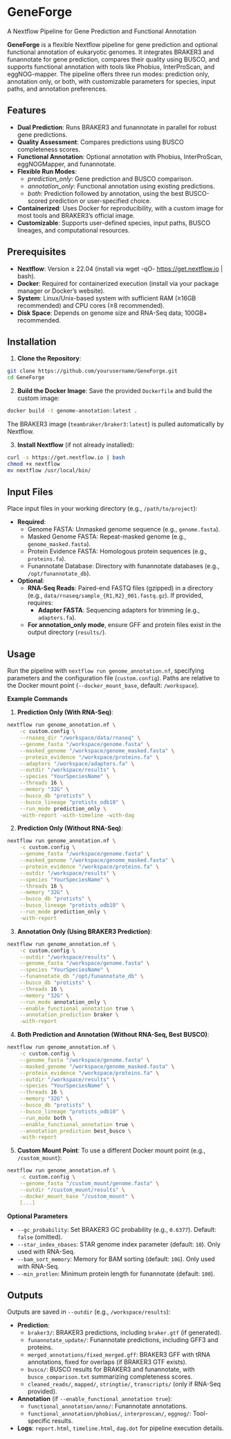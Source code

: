 # GeneForge
A Nextflow Pipeline for Gene Prediction and Functional Annotation

**GeneForge** is a flexible Nextflow pipeline for gene prediction and optional functional annotation of eukaryotic genomes. It integrates BRAKER3 and funannotate for gene prediction, compares their quality using BUSCO, and supports functional annotation with tools like Phobius, InterProScan, and eggNOG-mapper. The pipeline offers three run modes: prediction only, annotation only, or both, with customizable parameters for species, input paths, and annotation preferences.

## Features

- **Dual Prediction**: Runs BRAKER3 and funannotate in parallel for robust gene predictions.
- **Quality Assessment**: Compares predictions using BUSCO completeness scores.
- **Functional Annotation**: Optional annotation with Phobius, InterProScan, eggNOGMapper, and funannotate.
- **Flexible Run Modes**:
   - *prediction_only*: Gene prediction and BUSCO comparison.
   - *annotation_only*: Functional annotation using existing predictions.
   - *both*: Prediction followed by annotation, using the best BUSCO-scored prediction or user-specified choice.
- **Containerized**: Uses Docker for reproducibility, with a custom image for most tools and BRAKER3’s official image.
- **Customizable**: Supports user-defined species, input paths, BUSCO lineages, and computational resources.

## Prerequisites

- **Nextflow**: Version ≥ 22.04 (install via wget -qO- https://get.nextflow.io | bash).
- **Docker**: Required for containerized execution (install via your package manager or Docker’s website).
- **System**: Linux/Unix-based system with sufficient RAM (≥16GB recommended) and CPU cores (≥8 recommended).
- **Disk Space**: Depends on genome size and RNA-Seq data; 100GB+ recommended.

## Installation

1. **Clone the Repository**:
````bash
git clone https://github.com/yourusername/GeneForge.git
cd GeneForge
````
2. **Build the Docker Image**: Save the provided ```Dockerfile``` and build the custom image:
````bash
docker build -t genome-annotation:latest .
````
The BRAKER3 image (```teambraker/braker3:latest```) is pulled automatically by Nextflow.

3. **Install Nextflow** (if not already installed):
````bash
curl -s https://get.nextflow.io | bash
chmod +x nextflow
mv nextflow /usr/local/bin/
````
## Input Files

Place input files in your working directory (e.g., ```/path/to/project```):

- **Required**:
  - Genome FASTA: Unmasked genome sequence (e.g., ```genome.fasta```).
  - Masked Genome FASTA: Repeat-masked genome (e.g., ```genome_masked.fasta```).
  - Protein Evidence FASTA: Homologous protein sequences (e.g., ```proteins.fa```).
  - Funannotate Database: Directory with funannotate databases (e.g., ```/opt/funannotate_db```).
- **Optional**:
  - **RNA-Seq Reads**: Paired-end FASTQ files (gzipped) in a directory (e.g., ```data/rnaseq/sample_{R1,R2}_001.fastq.gz```).
    If provided, requires:
    - **Adapter FASTA**: Sequencing adapters for trimming (e.g., ```adapters.fa```).
  - **For annotation_only mode**, ensure GFF and protein files exist in the output directory (```results/```).  

## Usage

Run the pipeline with ```nextflow run genome_annotation.nf```, specifying parameters and the configuration file (```custom.config```). Paths are relative to the Docker mount point (```--docker_mount_base```, default: ```/workspace```).

**Example Commands**
1. **Prediction Only (With RNA-Seq)**:
````bash
nextflow run genome_annotation.nf \
    -c custom.config \
    --rnaseq_dir "/workspace/data/rnaseq" \
    --genome_fasta "/workspace/genome.fasta" \
    --masked_genome "/workspace/genome_masked.fasta" \
    --protein_evidence "/workspace/proteins.fa" \
    --adapters "/workspace/adapters.fa" \
    --outdir "/workspace/results" \
    --species "YourSpeciesName" \
    --threads 16 \
    --memory "32G" \
    --busco_db "protists" \
    --busco_lineage "protists_odb10" \
    --run_mode prediction_only \
    -with-report -with-timeline -with-dag
````
2. **Prediction Only (Without RNA-Seq)**:
````bash
nextflow run genome_annotation.nf \
    -c custom.config \
    --genome_fasta "/workspace/genome.fasta" \
    --masked_genome "/workspace/genome_masked.fasta" \
    --protein_evidence "/workspace/proteins.fa" \
    --outdir "/workspace/results" \
    --species "YourSpeciesName" \
    --threads 16 \
    --memory "32G" \
    --busco_db "protists" \
    --busco_lineage "protists_odb10" \
    --run_mode prediction_only \
    -with-report
````
3. **Annotation Only (Using BRAKER3 Prediction)**:
````bash
nextflow run genome_annotation.nf \
    -c custom.config \
    --outdir "/workspace/results" \
    --genome_fasta "/workspace/genome.fasta" \
    --species "YourSpeciesName" \
    --funannotate_db "/opt/funannotate_db" \
    --busco_db "protists" \
    --threads 16 \
    --memory "32G" \
    --run_mode annotation_only \
    --enable_functional_annotation true \
    --annotation_prediction braker \
    -with-report
````
4. **Both Prediction and Annotation (Without RNA-Seq, Best BUSCO)**:
````bash
nextflow run genome_annotation.nf \
    -c custom.config \
    --genome_fasta "/workspace/genome.fasta" \
    --masked_genome "/workspace/genome_masked.fasta" \
    --protein_evidence "/workspace/proteins.fa" \
    --outdir "/workspace/results" \
    --species "YourSpeciesName" \
    --threads 16 \
    --memory "32G" \
    --busco_db "protists" \
    --busco_lineage "protists_odb10" \
    --run_mode both \
    --enable_functional_annotation true \
    --annotation_prediction best_busco \
    -with-report
````
5. **Custom Mount Point**: To use a different Docker mount point (e.g., ```/custom_mount```):
````bash
nextflow run genome_annotation.nf \
    -c custom.config \
    --genome_fasta "/custom_mount/genome.fasta" \
    --outdir "/custom_mount/results" \
    --docker_mount_base "/custom_mount" \
    [...]
````
**Optional Parameters**
- ```--gc_probability```: Set BRAKER3 GC probability (e.g., ```0.6377```). Default: ```false``` (omitted).
- ```--star_index_nbases```: STAR genome index parameter (default: ```10```). Only used with RNA-Seq.
- ```--bam_sort_memory```: Memory for BAM sorting (default: ```10G```). Only used with RNA-Seq.
- ```--min_protlen```: Minimum protein length for funannotate (default: ```100```).

## Outputs
Outputs are saved in ```--outdir``` (e.g., ```/workspace/results```):
- **Prediction**:
   - ```braker3/```: BRAKER3 predictions, including ```braker.gtf``` (if generated).
   - ```funannotate_update/```: Funannotate predictions, including GFF3 and proteins.
   - ```merged_annotations/fixed_merged.gff```: BRAKER3 GFF with tRNA annotations, fixed for overlaps (if BRAKER3 GTF exists).
   - ```busco/```: BUSCO results for BRAKER3 and funannotate, with ```busco_comparison.txt``` summarizing completeness scores.
   - ```cleaned_reads/```, ```mapped/```, ```stringtie/```, ```transcripts/``` (only if RNA-Seq provided).
- **Annotation** (if ```--enable_functional_annotation true```):
   - ```functional_annotation/anno/```: Funannotate annotations.
   - ```functional_annotation/phobius/```, ```interproscan/```, ```eggnog/```: Tool-specific results.
- **Logs**: ```report.html```, ```timeline.html```, ```dag.dot``` for pipeline execution details.















